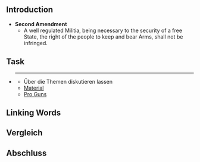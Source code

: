 ## Introduction
- **Second Amendment**
	- A well regulated Militia, being necessary to the security of a free State, the right of the people to keep and bear Arms, shall not be infringed.
## Task
- ****
	- Über die Themen diskutieren lassen
	- [Material](https://constitutioncenter.org/the-constitution/amendments/amendment-ii/interpretations/99)
	- [Pro Guns](https://www.meetbloomberg.com/nanny-state/second-amendment)
## Linking Words
## Vergleich
## Abschluss